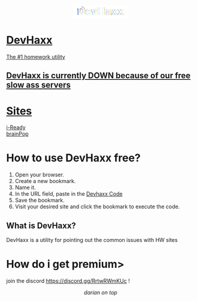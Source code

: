 <p align="center">
<a href="https://dariandev.com">
    <img alt="DevHaxx" src="https://github.com/DevTech-Services/DevHaxx/blob/main/DevHaxx.png?raw=true">
</p>
    
# DevHaxx
The #1 homework utility
## DevHaxx is currently DOWN because of our free slow ass servers
# Sites
[i-Ready](https://login.i-ready.com/)
<br>
[brainPop](https://www.brainpop.com/)
# How to use DevHaxx free?

1. Open your browser.
2. Create a new bookmark.
3. Name it.
4. In the URL field, paste in the [Devhaxx Code](https://raw.githubusercontent.com/DevTech-Services/DevHaxx/main/devHaxxLoader.js)
5. Save the bookmark.
6. Visit your desired site and click the bookmark to execute the code.

## What is DevHaxx?
DevHaxx is a utility for pointing out the common issues with HW sites
# How do i get premium>
join the discord https://discord.gg/RrtwRWmKUc !
</p>

<p align="center">
  <em>darian on top</em>
</p>
